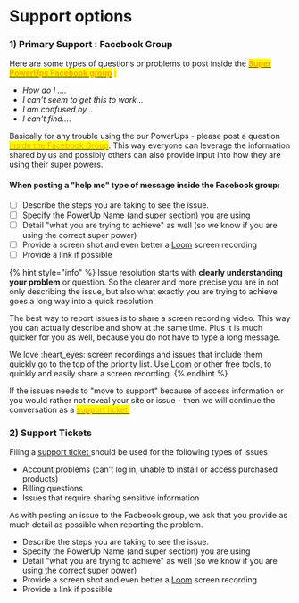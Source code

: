 # Support options

### 1) Primary Support : Facebook Group

Here are some types of questions or problems to post inside the [<mark style="color:orange;">**Super PowerUps Facebook group**</mark>](https://www.facebook.com/groups/superpowerups) <mark style="color:orange;">**:**</mark>&#x20;

* _How do I ...._
* _I can't seem to get this to work..._
* _I am confused by..._
* _I can't find...._

Basically for any trouble using the our PowerUps - please post a question [<mark style="color:orange;">inside the Facebook Group</mark>](https://www.facebook.com/groups/superpowerups). This way everyone can leverage the information shared by us and possibly others can also provide input into how they are using their super powers.&#x20;

#### When posting a "help me" type of message inside the Facebook group:

* [ ] Describe the steps you are taking to see the issue.
* [ ] Specify the PowerUp Name (and super section) you are using
* [ ] Detail "what you are trying to achieve" as well (so we know if you are using the correct super power)
* [ ] Provide a screen shot and even better a [Loom](https://www.loom.com/) screen recording
* [ ] Provide a link if possible

{% hint style="info" %}
Issue resolution starts with **clearly understanding your problem** or question. So the clearer and more precise you are in not only describing the issue, but also what exactly you are trying to achieve goes a long way into a quick resolution.



The best way to report issues is to share a screen recording video. This way you can actually describe and show at the same time. Plus it is much quicker for you as well, because you do not have to type a long message.&#x20;



We love :heart\_eyes: screen recordings and issues that include them quickly go to the top of the priority list. Use [Loom](https://www.loom.com/) or other free tools, to quickly and easily share a screen recording.
{% endhint %}

If the issues needs to "move to support" because of access information or you would rather not reveal your site or issue - then we will continue the conversation as a [<mark style="color:orange;">support ticket.</mark>](https://httpssupport.superpowerups.com/)<mark style="color:orange;"></mark>

<mark style="color:orange;"></mark>

### 2) Support Tickets

Filing a [support ticket ](https://powerups.atlassian.net/servicedesk/customer/portal/1)should be used for the following types of issues

* Account problems (can't log in, unable to install or access purchased products)
* Billing questions
* Issues that require sharing sensitive information

As with posting an issue to the Facbeook group, we ask that you provide as much detail as possible when reporting the problem.

* Describe the steps you are taking to see the issue.
* Specify the PowerUp Name (and super section) you are using
* Detail "what you are trying to achieve" as well (so we know if you are using the correct super power)
* Provide a screen shot and even better a [Loom](https://www.loom.com/) screen recording
* Provide a link if possible
